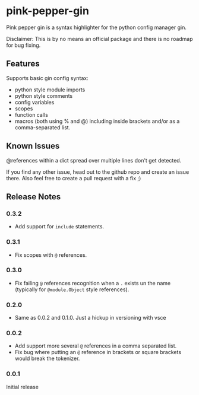 # pink-pepper-gin

Pink pepper gin is a syntax highlighter for the python config manager gin.

Disclaimer: This is by no means an official package and there is no roadmap
for bug fixing.

## Features

Supports basic gin config syntax:

* python style module imports
* python style comments
* config variables
* scopes
* function calls
* macros (both using % and @) including inside brackets and/or as a
comma-separated list.

## Known Issues

@references within a dict spread over multiple lines don't get detected.

If you find any other issue, head out to the github repo and
create an issue there. Also feel free to create a pull request with a fix ;)

## Release Notes

### 0.3.2
* Add support for `include` statements.

### 0.3.1
*  Fix scopes with `@` references.

### 0.3.0
*  Fix failing `@` references recognition when a `.` exists un the name
(typically for `@module.Object` style references).

### 0.2.0
* Same as 0.0.2 and 0.1.0. Just a hickup in versioning with vsce

### 0.0.2
* Add support more several `@` references in a comma separated list.
* Fix bug where putting an `@` reference in brackets or square brackets would
break the tokenizer.

### 0.0.1
Initial release
